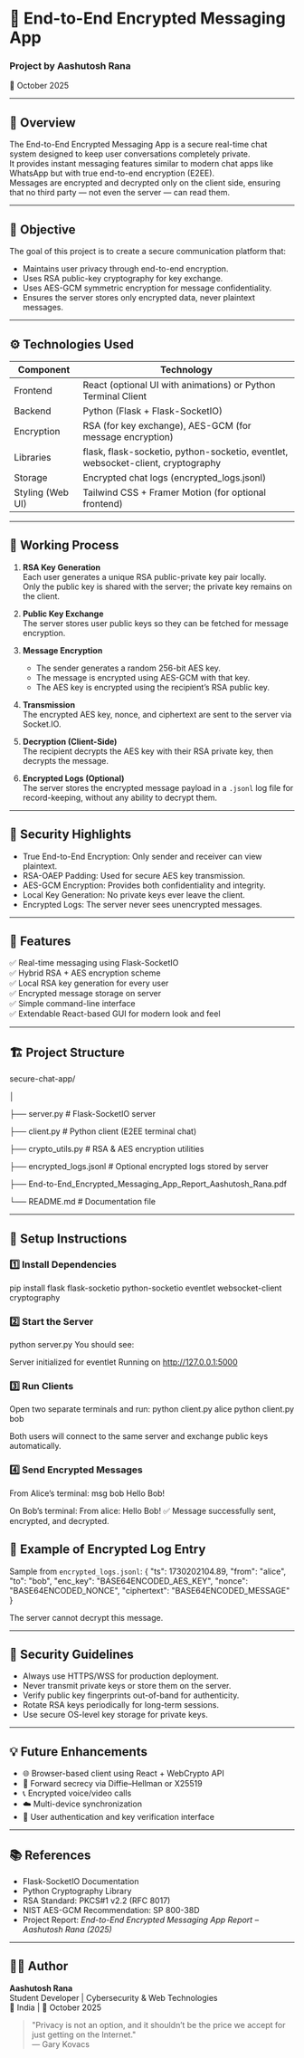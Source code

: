 # 🔐 End-to-End Encrypted Messaging App

### Project by Aashutosh Rana  
📅 October 2025

---

## 🧭 Overview

The End-to-End Encrypted Messaging App is a secure real-time chat system designed to keep user conversations completely private.  
It provides instant messaging features similar to modern chat apps like WhatsApp but with true end-to-end encryption (E2EE).  
Messages are encrypted and decrypted only on the client side, ensuring that no third party — not even the server — can read them.

---

## 🎯 Objective

The goal of this project is to create a secure communication platform that:

- Maintains user privacy through end-to-end encryption.  
- Uses RSA public-key cryptography for key exchange.  
- Uses AES-GCM symmetric encryption for message confidentiality.  
- Ensures the server stores only encrypted data, never plaintext messages.

---

## ⚙️ Technologies Used

| Component | Technology |
|------------|-------------|
| Frontend | React (optional UI with animations) or Python Terminal Client |
| Backend | Python (Flask + Flask-SocketIO) |
| Encryption | RSA (for key exchange), AES-GCM (for message encryption) |
| Libraries | flask, flask-socketio, python-socketio, eventlet, websocket-client, cryptography |
| Storage | Encrypted chat logs (encrypted_logs.jsonl) |
| Styling (Web UI) | Tailwind CSS + Framer Motion (for optional frontend) |

---

## 🧩 Working Process

1. **RSA Key Generation**  
   Each user generates a unique RSA public-private key pair locally.  
   Only the public key is shared with the server; the private key remains on the client.

2. **Public Key Exchange**  
   The server stores user public keys so they can be fetched for message encryption.

3. **Message Encryption**  
   - The sender generates a random 256-bit AES key.  
   - The message is encrypted using AES-GCM with that key.  
   - The AES key is encrypted using the recipient’s RSA public key.

4. **Transmission**  
   The encrypted AES key, nonce, and ciphertext are sent to the server via Socket.IO.

5. **Decryption (Client-Side)**  
   The recipient decrypts the AES key with their RSA private key, then decrypts the message.

6. **Encrypted Logs (Optional)**  
   The server stores the encrypted message payload in a `.jsonl` log file for record-keeping, without any ability to decrypt them.

---

## 🔐 Security Highlights

- True End-to-End Encryption: Only sender and receiver can view plaintext.  
- RSA-OAEP Padding: Used for secure AES key transmission.  
- AES-GCM Encryption: Provides both confidentiality and integrity.  
- Local Key Generation: No private keys ever leave the client.  
- Encrypted Logs: The server never sees unencrypted messages.

---

## 🧠 Features

✅ Real-time messaging using Flask-SocketIO  
✅ Hybrid RSA + AES encryption scheme  
✅ Local RSA key generation for every user  
✅ Encrypted message storage on server  
✅ Simple command-line interface  
✅ Extendable React-based GUI for modern look and feel  

---

## 🏗️ Project Structure

secure-chat-app/

│

├── server.py # Flask-SocketIO server

├── client.py # Python client (E2EE terminal chat)

├── crypto_utils.py # RSA & AES encryption utilities

├── encrypted_logs.jsonl # Optional encrypted logs stored by server

├── End-to-End_Encrypted_Messaging_App_Report_Aashutosh_Rana.pdf

└── README.md # Documentation file

---

## 🚀 Setup Instructions

### 1️⃣ Install Dependencies
pip install flask flask-socketio python-socketio eventlet websocket-client cryptography


### 2️⃣ Start the Server
python server.py
You should see:

Server initialized for eventlet
Running on http://127.0.0.1:5000

### 3️⃣ Run Clients
Open two separate terminals and run:
python client.py alice
python client.py bob

Both users will connect to the same server and exchange public keys automatically.

### 4️⃣ Send Encrypted Messages
From Alice’s terminal:
msg bob Hello Bob!

On Bob’s terminal:
From alice: Hello Bob!
✅ Message successfully sent, encrypted, and decrypted.


## 🧰 Example of Encrypted Log Entry

Sample from `encrypted_logs.jsonl`:
{
"ts": 1730202104.89,
"from": "alice",
"to": "bob",
"enc_key": "BASE64ENCODED_AES_KEY",
"nonce": "BASE64ENCODED_NONCE",
"ciphertext": "BASE64ENCODED_MESSAGE"
}

The server cannot decrypt this message.

---

## 🧾 Security Guidelines

- Always use HTTPS/WSS for production deployment.  
- Never transmit private keys or store them on the server.  
- Verify public key fingerprints out-of-band for authenticity.  
- Rotate RSA keys periodically for long-term sessions.  
- Use secure OS-level key storage for private keys.

---

## 💡 Future Enhancements

- 🌐 Browser-based client using React + WebCrypto API  
- 🔁 Forward secrecy via Diffie–Hellman or X25519  
- 📞 Encrypted voice/video calls  
- ☁️ Multi-device synchronization  
- 🧱 User authentication and key verification interface  

---

## 📚 References

- Flask-SocketIO Documentation  
- Python Cryptography Library  
- RSA Standard: PKCS#1 v2.2 (RFC 8017)  
- NIST AES-GCM Recommendation: SP 800-38D  
- Project Report: *End-to-End Encrypted Messaging App Report – Aashutosh Rana (2025)*

---

## 👨‍💻 Author

**Aashutosh Rana**  
Student Developer | Cybersecurity & Web Technologies  
📍 India | 📅 October 2025  

> "Privacy is not an option, and it shouldn’t be the price we accept for just getting on the Internet."  
> — Gary Kovacs
